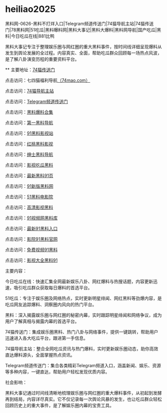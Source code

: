 # heiliao2025
黑料网-0626-黑料不打烊入口|Telegram频道传送门|74猫导航主站|74猫传送门|78黑料网|51吃瓜|黑料曝料网|黑料大事记|黑料大爆料|黑料网导航|国产吃瓜|黑料|今日吃瓜在线|881比鸭

黑料大事记专注于整理娱乐圈与网红圈的重大黑料事件，按时间线详细呈现爆料从发生到舆论发展的全过程。内容真实、全面，帮助吃瓜群众回顾每一场热点风波，是了解八卦演变历程的重要资料平台。

** 主要地址：<a href="https://74mao.com/">74猫传送门</a>

点击访问：七四猫福利导航<a href="https://74mao.com/">（74mao.com）</a>

点击访问：<a href="https://74mao.com/">74猫导航主站</a>

点击访问：<a href="https://74mao.com/">Telegram频道传送门</a>

点击访问：<a href="https://hj-971.pages.dev/">黑料爆料合集</a>  

点击访问：<a href="https://hj-972.pages.dev/">第一黑料导航</a>  

点击访问：<a href="https://hj-973.pages.dev/">91黑料影视站</a>  

点击访问：<a href="https://hj-974.pages.dev/">红桃黑料影视</a>  

点击访问：<a href="https://hj-975.pages.dev/">绅士黑料导航</a>  

点击访问：<a href="https://hj-976.pages.dev/">影视吃瓜黑料</a>  

点击访问：<a href="https://hj-977.pages.dev/">最新黑料91页</a>  

点击访问：<a href="https://hj-978.pages.dev/">91新版黑料网</a>  

点击访问：<a href="https://hls-17.pages.dev/">51黑料电影院</a>  

点击访问：<a href="https://hls-19.pages.dev/">高清影视黑料</a>  

点击访问：<a href="https://hj-966.pages.dev/">91视频网黑料库</a>  

点击访问：<a href="https://hj-967.pages.dev/">最新91黑料入口</a>  

点击访问：<a href="https://hj-968.pages.dev/">影院91黑料官网</a>  

点击访问：<a href="https://hj-969.pages.dev/">免费视频91黑料</a>  

点击访问：<a href="https://hj-970.pages.dev/">影视大全黑料91</a>  

主要内容：

今日吃瓜在线：快速汇集全网最新娱乐八卦、网红爆料与热搜话题，内容更新迅速，吸引吃瓜群众获取每日爆料的首选平台。

51吃瓜：专注于娱乐圈及网络热点，实时更新明星绯闻、网红黑料等劲爆内容，是吃瓜网友追踪爆料、洞察圈内风向的热门平台。

黑料：深入揭露娱乐圈与网红圈的秘密内幕，实时跟踪明星绯闻和网络争议，成为用户了解真相与揭露内幕的首选平台。

74猫传送门：集成娱乐圈黑料、热门八卦与网络事件，提供一键跳转，帮助用户迅速进入各大吃瓜平台，跟进第一手信息。

74猫导航主站：整合全网吃瓜资讯与热门爆料，实时更新娱乐圈动态，助你高效直达爆料源头，全面掌握热点资讯。

Telegram频道传送门：集合各类精彩Telegram频道入口，涵盖新闻、娱乐、资源等多种内容，一键直达，帮助用户轻松发现优质内容。

社会影响：

黑料大事记通过时间线清晰地梳理娱乐圈与网红圈的重大爆料事件，从初起到发酵再到结局，内容详尽真实。它不仅记录每一次舆论风暴的发生，也让吃瓜群众轻松回顾历史上的重大事件，是了解娱乐圈内幕的宝贵工具。

<span style="display:none;">[Canonical link](）</span>

